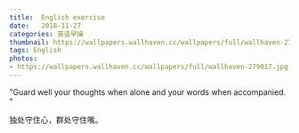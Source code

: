 ```yaml
---
title:  English exercise
date:   2018-11-27
categories: 英语早操
thumbnail: https://wallpapers.wallhaven.cc/wallpapers/full/wallhaven-279017.jpg
tags: English
photos:
- https://wallpapers.wallhaven.cc/wallpapers/full/wallhaven-279017.jpg
---
```


"Guard well your thoughts when alone and your words when accompanied. "
<p>独处守住心，群处守住嘴。</p>

